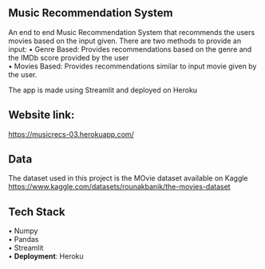 ## Music Recommendation System
An end to end Music Recommendation System that recommends the users movies based on the input given.
There are two methods to provide an input:
•	Genre Based: Provides recommendations based on the genre and the IMDb score provided by the user   
•	Movies Based: Provides recommendations similar to input movie given by the user.

The app is made using Streamlit and deployed on Heroku

## Website link: 
https://musicrecs-03.herokuapp.com/

## Data
   The dataset used in this project is the MOvie dataset available on Kaggle   
   https://www.kaggle.com/datasets/rounakbanik/the-movies-dataset

## Tech Stack

•	Numpy   
•	Pandas  
•	Streamlit   
•	**Deployment**: Heroku
